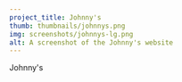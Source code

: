 ```yaml
---
project_title: Johnny's
thumb: thumbnails/johnnys.png
img: screenshots/johnnys-lg.png
alt: A screenshot of the Johnny's website
---
```


Johnny's